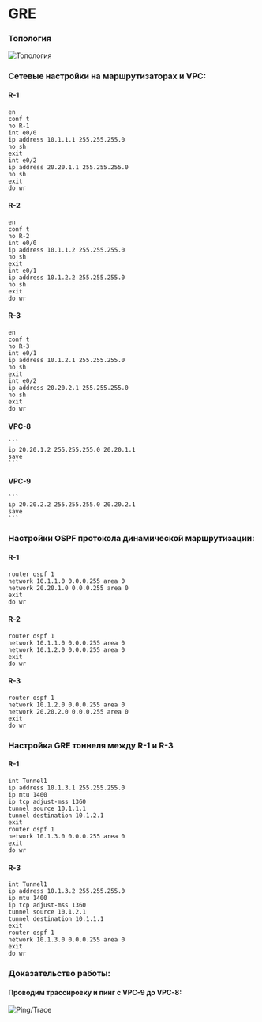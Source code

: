 # GRE

### Топология

![Топология](https://github.com/Zeph1rr/web/blob/master/img/gre1.png)

### Сетевые настройки на маршрутизаторах и VPC:
#### R-1
  ```
  en
  conf t
  ho R-1
  int e0/0
  ip address 10.1.1.1 255.255.255.0
  no sh
  exit
  int e0/2
  ip address 20.20.1.1 255.255.255.0
  no sh
  exit
  do wr
  ```
#### R-2
  ```
  en
  conf t
  ho R-2
  int e0/0
  ip address 10.1.1.2 255.255.255.0
  no sh
  exit
  int e0/1
  ip address 10.1.2.2 255.255.255.0
  no sh
  exit
  do wr
  ```
#### R-3
  ```
  en
  conf t
  ho R-3
  int e0/1
  ip address 10.1.2.1 255.255.255.0
  no sh
  exit
  int e0/2
  ip address 20.20.2.1 255.255.255.0
  no sh
  exit
  do wr
  ```
#### VPC-8
    ```
    ip 20.20.1.2 255.255.255.0 20.20.1.1
    save
    ```
#### VPC-9
    ```
    ip 20.20.2.2 255.255.255.0 20.20.2.1
    save
    ```
### Настройки OSPF протокола динамической маршрутизации:
#### R-1
  ```
  router ospf 1
  network 10.1.1.0 0.0.0.255 area 0
  network 20.20.1.0 0.0.0.255 area 0
  exit
  do wr
  ```
#### R-2
  ```
  router ospf 1
  network 10.1.1.0 0.0.0.255 area 0
  network 10.1.2.0 0.0.0.255 area 0
  exit  
  do wr
  ```
#### R-3
  ```
  router ospf 1
  network 10.1.2.0 0.0.0.255 area 0
  network 20.20.2.0 0.0.0.255 area 0
  exit
  do wr
  ```  
### Настройка GRE тоннеля между R-1 и R-3
#### R-1
  ```
  int Tunnel1
  ip address 10.1.3.1 255.255.255.0
  ip mtu 1400
  ip tcp adjust-mss 1360
  tunnel source 10.1.1.1
  tunnel destination 10.1.2.1
  exit
  router ospf 1
  network 10.1.3.0 0.0.0.255 area 0
  exit
  do wr
  ```
#### R-3
  ```
  int Tunnel1
  ip address 10.1.3.2 255.255.255.0
  ip mtu 1400
  ip tcp adjust-mss 1360
  tunnel source 10.1.2.1
  tunnel destination 10.1.1.1
  exit
  router ospf 1
  network 10.1.3.0 0.0.0.255 area 0
  exit
  do wr
  ```
### Доказательство работы:
#### Проводим трассировку и пинг с VPC-9 до VPC-8:
![Ping/Trace](https://github.com/Zeph1rr/web/blob/master/img/gre2.png)
  
